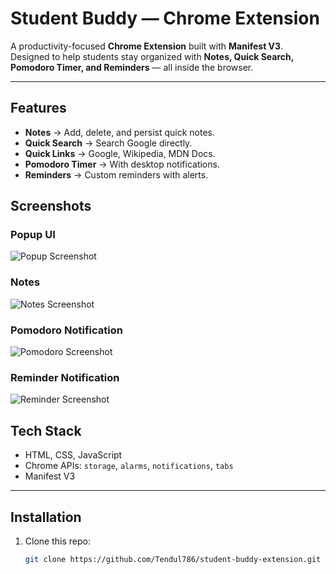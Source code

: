 ﻿# Student Buddy — Chrome Extension
 A productivity-focused **Chrome Extension** built with **Manifest V3**.  
Designed to help students stay organized with **Notes, Quick Search, Pomodoro Timer, and Reminders** — all inside the browser.

---

##  Features
-  **Notes** → Add, delete, and persist quick notes.  
-  **Quick Search** → Search Google directly.  
-  **Quick Links** → Google, Wikipedia, MDN Docs.  
-  **Pomodoro Timer** → With desktop notifications.  
-  **Reminders** → Custom reminders with alerts. 
## Screenshots
### Popup UI
![Popup Screenshot](assets/popup.png)

### Notes
![Notes Screenshot](assets/notes.png)

### Pomodoro Notification
![Pomodoro Screenshot](assets/pomodoro.png)

### Reminder Notification
![Reminder Screenshot](assets/reminder.png)

##  Tech Stack
- HTML, CSS, JavaScript  
- Chrome APIs: `storage`, `alarms`, `notifications`, `tabs`  
- Manifest V3  

---

##  Installation
1. Clone this repo:
   ```bash
   git clone https://github.com/Tendul786/student-buddy-extension.git
